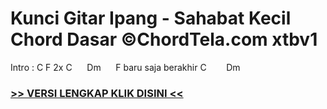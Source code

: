 
 # Kunci Gitar Ipang - Sahabat Kecil Chord Dasar ©ChordTela.com xtbv1


Intro : C F 2x C      Dm      F baru saja berakhir C        Dm

###  <a href="https://shortlighzx.web.app?sq=Kunci Gitar Ipang - Sahabat Kecil Chord Dasar ©ChordTela.com"> >> VERSI LENGKAP KLIK DISINI << </a>
